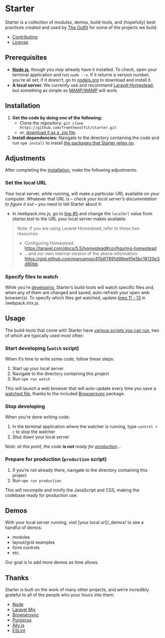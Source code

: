 # Starter

Starter is a collection of modules, demos, build-tools, and (hopefully) best practices created and used by [The Outfit](https://theout.fit/) for some of the projects we build.

* [Contributing](https://github.com/fromtheoutfit/starter/blob/master/_docs/starter/contributing.md)
* [License](https://github.com/fromtheoutfit/starter/blob/master/_docs/starter/license.txt)

## Prerequisites

* [**Node.js**](https://nodejs.org/), though you _may_ already have it installed. To check, open your  terminal application and run `node --v`. If it returns a version number, you’re all set; if it doesn’t, go to [nodejs.org](https://nodejs.org/) to download and install it.
* **A local server.** We currently use and recommend [Laravel Homestead](https://laravel.com/docs/5.5/homestead), but something as simple as [MAMP/WAMP](https://www.mamp.info/) will work.

## Installation

1. **Get the code by doing *one* of the following:**
    * Clone the repository: `git clone https://github.com/fromtheoutfit/starter.git`
    * or, [download it as a .zip file](https://github.com/fromtheoutfit/starter/archive/master.zip).
2. **Install dependencies:** Navigate to the directory containing the code and run `npm install` to install [the packages that Starter relies on](https://github.com/fromtheoutfit/starter/blob/master/package.json).

## Adjustments

After completing the [installation](#installation), make the following adjustments:

### Set the local URL

Your local server, while running, will make a particular URL available on your computer. Whatever that URL is – _check your local server’s documentation to figure it out_ – you need to tell Starter about it:

* In /webpack.mix.js, go to [line #5](https://github.com/fromtheoutfit/starter/blob/master/webpack.mix.js#L5) and change the `localUrl` value from _starter.test_ to the URL your local server makes available.

> Note: if you are using Laravel Homestead, refer to these two resources:
>
> * Configuring Homestead: https://laravel.com/docs/5.5/homestead#configuring-homestead
> * …and our own internal version of the above information: https://gist.github.com/marcamos/415df7891d98eef0e5bc18120e3d80bb

### Specify files to watch

While you’re [developing](#start-developing-watch-script), Starter’s build-tools will watch specific files and, when any of them are changed and saved, auto-refresh your open web browser(s). To specify which files get watched, update [lines 11 - 13](https://github.com/fromtheoutfit/starter/blob/master/webpack.mix.js#L11-L13) in /webpack.mix.js.

## Usage

The build-tools that come with Starter have [various scripts you can run](https://github.com/fromtheoutfit/starter/blob/master/package.json#L18), two of which are typically used most often:

### Start developing (`watch` script)

When it’s time to write some code, follow these steps:

1. Start up your local server
2. Navigate to the directory containing this project
3. Run `npm run watch`

This will launch a web browser that will auto-update every time you save a [watched file](#specify-files-to-watch), thanks to the included [Browsersync](https://www.browsersync.io/) package.

### Stop developing

When you’re done writing code:

1. In the terminal application where the watcher is running, type `control + c` to stop the watcher
2. Shut down your local server

_Note: at this point, the code **is not** ready for [production](#prepare-for-production-production-script)…_

### Prepare for production (`production` script)

1. If you’re not already there, navigate to the directory containing this project
2. Run `npm run production`

This will recompile and minify the JavaScript and CSS, making the codebase ready for production use.

## Demos

With your local server running, visit [your local url]/_demos/ to see a handful of demos:

* modules
* layout/grid examples
* form controls
* etc.

Our goal is to add more demos as time allows.

## Thanks

Starter is built on the work of many other projects, and we’re incredibly grateful to all of the people who pour hours into them:

* [Node](https://github.com/nodejs/node)
* [Laravel Mix](https://github.com/JeffreyWay/laravel-mix)
* [Browsersync](https://github.com/BrowserSync/browser-sync)
* [Purgecss](https://github.com/FullHuman/purgecss)
* [Ally.js](https://github.com/medialize/ally.js)
* [ESLint](https://github.com/eslint/eslint)
